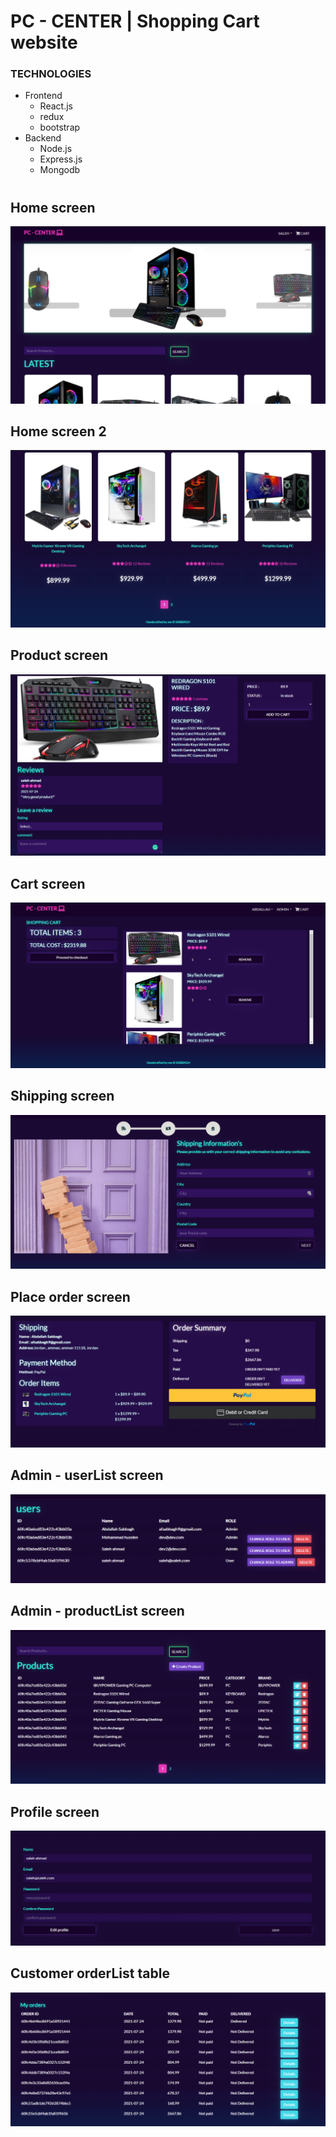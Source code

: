 # PC - CENTER | Shopping Cart website
### TECHNOLOGIES 
* Frontend 
    * React.js
    * redux 
    * bootstrap
* Backend
  * Node.js
  * Express.js
  * Mongodb
# 
## Home screen
![Alt text](/screenshots/Screenshot_1.png?raw=true "HOME SCREEN")

## Home screen 2
![Alt text](screenshots/Screenshot_2.png?raw=true "HOME SCREEN")

## Product screen
![Alt text](screenshots/Screenshot_3.png?raw=true "HOME SCREEN")


## Cart screen
![Alt text](screenshots/Screenshot_4.png?raw=true "HOME SCREEN")

## Shipping screen
![Alt text](screenshots/Screenshot_5.png?raw=true "HOME SCREEN")

## Place order screen
![Alt text](screenshots/Screenshot_8.png?raw=true "HOME SCREEN") 

## Admin - userList screen
![Alt text](screenshots/Screenshot_9.png?raw=true "HOME SCREEN") 

## Admin - productList screen
![Alt text](screenshots/Screenshot_10.png?raw=true "HOME SCREEN") 

## Profile screen
![Alt text](screenshots/Screenshot_12.png?raw=true "HOME SCREEN") 


## Customer orderList table
![Alt text](screenshots/Screenshot_13.png?raw=true "HOME SCREEN") 

# 
